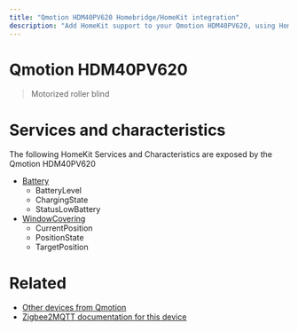 ```yaml
---
title: "Qmotion HDM40PV620 Homebridge/HomeKit integration"
description: "Add HomeKit support to your Qmotion HDM40PV620, using Homebridge, Zigbee2MQTT and homebridge-z2m."
---
```

<!---
This file has been GENERATED using src/docgen/docgen.ts
DO NOT EDIT THIS FILE MANUALLY!
-->
# Qmotion HDM40PV620
> Motorized roller blind


# Services and characteristics
The following HomeKit Services and Characteristics are exposed by
the Qmotion HDM40PV620

* [Battery](../../battery.md)
  * BatteryLevel
  * ChargingState
  * StatusLowBattery
* [WindowCovering](../../cover.md)
  * CurrentPosition
  * PositionState
  * TargetPosition


# Related
* [Other devices from Qmotion](../index.md#qmotion)
* [Zigbee2MQTT documentation for this device](https://www.zigbee2mqtt.io/devices/HDM40PV620.html)
